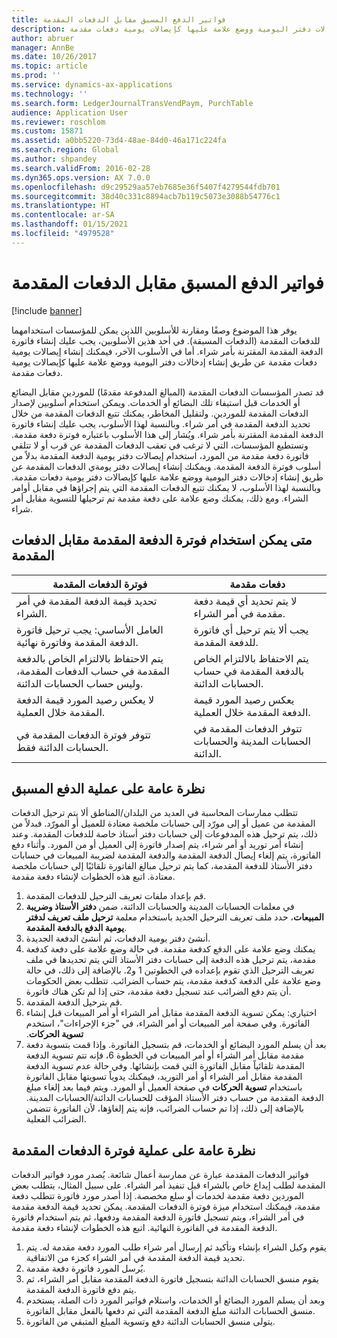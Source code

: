 ```yaml
---
title: فواتير الدفع المسبق مقابل الدفعات المقدمة
description: يوفر هذا الموضوع وصفًا ومقارنة للأسلوبين اللذين يمكن للمؤسسات استخدامهما للدفعات المقدمة (الدفعات المسبقة). في أحد هذين الأسلوبين، يجب عليك إنشاء فاتورة الدفعة المقدمة المقترنة بأمر شراء. أما في الأسلوب الآخر، فيمكنك إنشاء إيصالات يومية دفعات مقدمة عن طريق إنشاء إدخالات دفتر اليومية ووضع علامة عليها كإيصالات يومية دفعات مقدمة.
author: abruer
manager: AnnBe
ms.date: 10/26/2017
ms.topic: article
ms.prod: ''
ms.service: dynamics-ax-applications
ms.technology: ''
ms.search.form: LedgerJournalTransVendPaym, PurchTable
audience: Application User
ms.reviewer: roschlom
ms.custom: 15871
ms.assetid: a0bb5220-73d4-48ae-84d0-46a171c224fa
ms.search.region: Global
ms.author: shpandey
ms.search.validFrom: 2016-02-28
ms.dyn365.ops.version: AX 7.0.0
ms.openlocfilehash: d9c29529aa57eb7685e36f5407f4279544fdb701
ms.sourcegitcommit: 38d40c331c8894acb7b119c5073e3088b54776c1
ms.translationtype: HT
ms.contentlocale: ar-SA
ms.lasthandoff: 01/15/2021
ms.locfileid: "4979528"
---
```

# <a name="prepayment-invoices-vs-prepayments"></a>فواتير الدفع المسبق مقابل الدفعات المقدمة

[!include [banner](../includes/banner.md)]

يوفر هذا الموضوع وصفًا ومقارنة للأسلوبين اللذين يمكن للمؤسسات استخدامهما للدفعات المقدمة (الدفعات المسبقة). في أحد هذين الأسلوبين، يجب عليك إنشاء فاتورة الدفعة المقدمة المقترنة بأمر شراء. أما في الأسلوب الآخر، فيمكنك إنشاء إيصالات يومية دفعات مقدمة عن طريق إنشاء إدخالات دفتر اليومية ووضع علامة عليها كإيصالات يومية دفعات مقدمة.

قد تصدر المؤسسات الدفعات المقدمة (المبالغ المدفوعة مقدمًا) للموردين مقابل البضائع أو الخدمات قبل استيفاء تلك البضائع أو الخدمات. ويمكن استخدام أسلوبين لإصدار الدفعات المقدمة للموردين. ولتقليل المخاطر، يمكنك تتبع الدفعات المقدمة من خلال تحديد الدفعة المقدمة في أمر شراء. وبالنسبة لهذا الأسلوب، يجب عليك إنشاء فاتورة الدفعة المقدمة المقترنة بأمر شراء. ويُشار إلى هذا الأسلوب باعتباره فوترة دفعة مقدمة. وتستطيع المؤسسات، التي لا ترغب في تعقب الدفعات المقدمة عن قرب أو لا تتلقي فاتورة دفعة مقدمة من المورد، استخدام إيصالات دفتر يومية الدفعة المقدمة بدلاً من أسلوب فوترة الدفعة المقدمة. ويمكنك إنشاء إيصالات دفتر يومةي الدفعات المقدمة عن طريق إنشاء إدخالات دفتر اليومية ووضع علامة عليها كإيصالات دفتر يومية دفعات مقدمة. وبالنسبة لهذا الأسلوب، لا يمكنك تتبع الدفعات المقدمة التي يتم إجراؤها في مقابل أوامر الشراء. ومع ذلك، يمكنك وضع علامة على دفعة مقدمة تم ترحيلها للتسوية مقابل أمر شراء.

## <a name="when-to-use-prepayment-invoicing-vs-prepayments"></a>متى يمكن استخدام فوترة الدفعة المقدمة مقابل الدفعات المقدمة

| فوترة الدفعات المقدمة                                                                | دفعات مقدمة                                                              |
|-------------------------------------------------------------------------------------|--------------------------------------------------------------------------|
| تحديد قيمة الدفعة المقدمة في أمر الشراء.                                    | لا يتم تحديد أي قيمة دفعة مقدمة في أمر الشراء.                    |
| العامل الأساسي: يجب ترحيل فاتورة الدفعة المقدمة وفاتورة نهائية.                       | يجب ألا يتم ترحيل أي فاتورة للدفعة المقدمة.                                    |
| يتم الاحتفاظ بالالتزام الخاص بالدفعة المقدمة في حساب الدفعات المقدمة، وليس حساب الحسابات الدائنة. | يتم الاحتفاظ بالالتزام الخاص بالدفعة المقدمة في حساب الحسابات الدائنة.                  |
| لا يعكس رصيد المورد قيمة الدفعة المقدمة خلال العملية.     | يعكس رصيد المورد قيمة الدفعة المقدمة خلال العملية. |
| تتوفر فوترة الدفعات المقدمة في الحسابات الدائنة فقط.                         | تتوفر الدفعات المقدمة في الحسابات المدينة والحسابات الدائنة.    |

## <a name="overview-of-the-prepayment-process"></a>نظرة عامة على عملية الدفع المسبق
تتطلب ممارسات المحاسبة في العديد من البلدان/المناطق ألا يتم ترحيل الدفعات المقدمة من عميل أو إلى مورّد إلى حسابات ملخصة معتادة للعميل أو المورّد. فبدلاً من ذلك، يتم ترحيل هذه المدفوعات إلى حسابات دفتر أستاذ خاصة للدفعات المقدمة. وعند إنشاء أمر توريد أو أمر شراء، يتم إصدار فاتورة إلى العميل أو من المورد. وأثناء دفع الفاتورة، يتم إلغاء إيصال الدفعة المقدمة والدفعة المقدمة لضريبة المبيعات في حسابات دفتر الأستاذ للدفعة المقدمة، كما يتم ترحيل مبالغ الفاتورة تلقائيًا إلى حسابات ملخصة معتادة. اتبع هذه الخطوات لإنشاء دفعة مقدمة.

1.  قم بإعداد ملفات تعريف الترحيل للدفعات المقدمة.
2.  في معلمات الحسابات المدينة والحسابات الدائنة، ضمن **دفتر الأستاذ وضريبة المبيعات**، حدد ملف تعريف الترحيل الجديد باستخدام معلمة **ترحيل ملف تعريف لدفتر يومية الدفع بالدفعة المقدمة**.
3.  أنشئ دفتر يومية الدفعات، ثم أنشئ الدفعة الجديدة.
4.  يمكنك وضع علامة على الدفع كدفعة مقدمة. في حالة وضع علامة على دفعة كدفعة مقدمة، يتم ترحيل هذه الدفعة إلى حسابات دفتر الأستاذ التي يتم تحديدها في ملف تعريف الترحيل الذي تقوم بإعداده في الخطوتين 1 و2. بالإضافة إلى ذلك، في حالة وضع علامة على الدفعة كدفعة مقدمة، يتم حساب الضرائب. تتطلب بعض الحكومات أن يتم دفع الضرائب عند تسجيل دفعة مقدمة، حتى إذا لم تكن هناك فاتورة.
5.  قم بترحيل الدفعة المقدمة.
6.  ‏‫اختياري: يمكن تسوية الدفعة المقدمة مقابل أمر الشراء أو أمر المبيعات قبل إنشاء الفاتورة. وفي صفحة أمر المبيعات أو أمر الشراء، في "جزء الإجراءات"، استخدم **تسوية الحركات**.
7.  بعد أن يسلم المورد البضائع أو الخدمات، قم بتسجيل الفاتورة. وإذا قمت بتسوية دفعة مقدمة مقابل أمر الشراء أو أمر المبيعات في الخطوة 6، فإنه تتم تسوية الدفعة المقدمة تلقائياً مقابل الفاتورة التي قمت بإنشائها. وفي حالة عدم تسوية الدفعة المقدمة مقابل أمر الشراء أو أمر التوريد، فيمكنك يدوياً تسويتها مقابل الفاتورة باستخدام **تسوية الحركات** في صفحة العميل أو المورد. ويتم فيما بعد إلغاء مبلغ الدفعة المقدمة من حساب دفتر الأستاذ المؤقت للحسابات الدائنة/الحسابات المدينة. بالإضافة إلى ذلك، إذا تم حساب الضرائب، فإنه يتم إلغاؤها، لأن الفاتورة تتضمن الضرائب الفعلية.

## <a name="overview-of-the-prepayment-invoicing-process"></a>نظرة عامة على عملية فوترة الدفعات المقدمة
فواتير الدفعات المقدمة عبارة عن ممارسة أعمال شائعة. يُصدر مورد فواتير الدفعات المقدمة لطلب إيداع خاص بالشراء قبل تنفيذ أمر الشراء. على سبيل المثال، يتطلب بعض الموردين دفعة مقدمة لخدمات أو سلع مخصصة. إذا أصدر مورد فاتورة تتطلب دفعة مقدمة، فيمكنك استخدام ميزة فوترة الدفعات المقدمة. يمكن تحديد قيمة الدفعة مقدمة في أمر الشراء، ويتم تسجيل فاتورة الدفعة المقدمة ودفعها، ثم يتم استخدام فاتورة الدفعة المقدمة في الفاتورة النهائية. اتبع هذه الخطوات لإنشاء دفعة مقدمة.

1.  يقوم وكيل الشراء بإنشاء وتأكيد ثم إرسال أمر شراء طلب المورد دفعة مقدمة له. يتم تحديد قيمة الدفعة المقدمة في أمر الشراء كجزء من الاتفاقية.
2.  يُرسل المورد فاتورة دفعة مقدمة.
3.  يقوم منسق الحسابات الدائنة بتسجيل فاتورة الدفعة المقدمة مقابل أمر الشراء، ثم يتم دفع فاتورة الدفعة المقدمة.
4.  وبعد أن يسلم المورد البضائع أو الخدمات، واستلام فواتير المورد ذات الصلة، يستخدم منسق الحسابات الدائنة مبلغ الدفعة المقدمة التي تم دفعها بالفعل مقابل الفاتورة.
5.  يتولى منسق الحسابات الدائنة دفع وتسوية المبلغ المتبقي من الفاتورة.




